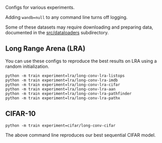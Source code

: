 Configs for various experiments.

Adding `wandb=null` to any command line turns off logging.

Some of these datasets may require downloading and preparing data, documented in the [src/dataloaders](./src/dataloaders/) subdirectory.

## Long Range Arena (LRA)

You can use these configs to reproduce the best results on LRA using a random initialization.

```
python -m train experiment=lra/long-conv-lra-listops
python -m train experiment=lra/long-conv-lra-imdb
python -m train experiment=lra/long-conv-lra-cifar
python -m train experiment=lra/long-conv-lra-aan
python -m train experiment=lra/long-conv-lra-pathfinder
python -m train experiment=lra/long-conv-lra-pathx
```

## CIFAR-10

```
python -m train experiment=cifar/long-conv-cifar
```

The above command line reproduces our best sequential CIFAR model.
